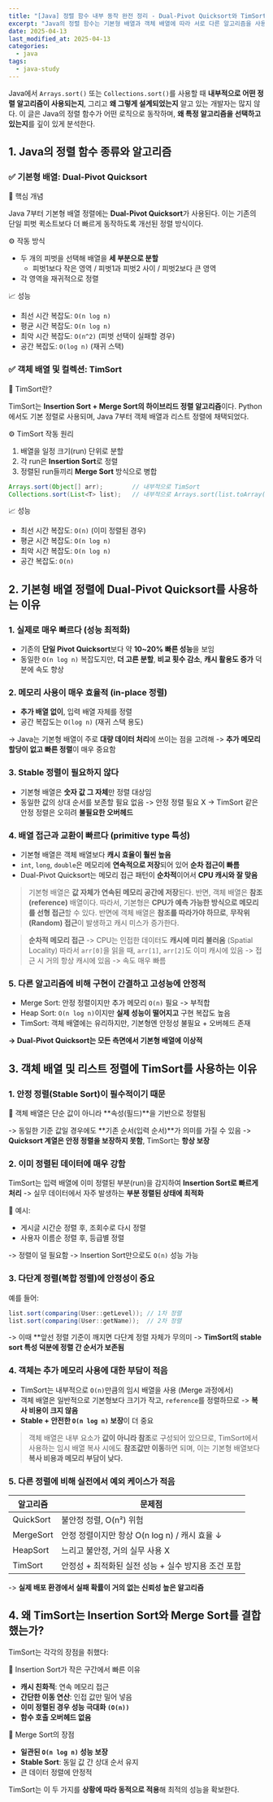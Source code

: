 ```yaml
---
title: "[Java] 정렬 함수 내부 동작 완전 정리 - Dual-Pivot Quicksort와 TimSort의 선택 이유"
excerpt: "Java의 정렬 함수는 기본형 배열과 객체 배열에 따라 서로 다른 알고리즘을 사용합니다. Dual-Pivot Quicksort와 TimSort가 각각 어떤 구조와 장단점을 가지는지, 그리고 왜 선택되었는지 성능·안정성·캐시 효율성까지 상세히 분석합니다."
date: 2025-04-13
last_modified_at: 2025-04-13
categories:
  - java
tags:
  - java-study
---
```


Java에서 `Arrays.sort()` 또는 `Collections.sort()`를 사용할 때 **내부적으로 어떤 정렬 알고리즘이 사용되는지**, 그리고 **왜 그렇게 설계되었는지** 알고 있는 개발자는 많지 않다. 이 글은 Java의 정렬 함수가 어떤 로직으로 동작하며, **왜 특정 알고리즘을 선택하고 있는지**를 깊이 있게 분석한다.

## 1. Java의 정렬 함수 종류와 알고리즘

### ✅ 기본형 배열: Dual-Pivot Quicksort

📌 핵심 개념

Java 7부터 기본형 배열 정렬에는 **Dual-Pivot Quicksort**가 사용된다. 이는 기존의 단일 피벗 퀵소트보다 더 빠르게 동작하도록 개선된 정렬 방식이다.

⚙️ 작동 방식

* 두 개의 피벗을 선택해 배열을 **세 부분으로 분할**
  * 피벗1보다 작은 영역 / 피벗1과 피벗2 사이 / 피벗2보다 큰 영역
* 각 영역을 재귀적으로 정렬

📈 성능

* 최선 시간 복잡도: `O(n log n)`
* 평균 시간 복잡도: `O(n log n)`
* 최악 시간 복잡도: `O(n^2)` (피벗 선택이 실패할 경우)
* 공간 복잡도: `O(log n)` (재귀 스택)

### ✅ 객체 배열 및 컬렉션: TimSort

📌 TimSort란?

TimSort는 **Insertion Sort + Merge Sort의 하이브리드 정렬 알고리즘**이다.
Python에서도 기본 정렬로 사용되며, Java 7부터 객체 배열과 리스트 정렬에 채택되었다.

⚙️ TimSort 작동 원리

1. 배열을 일정 크기(run) 단위로 분할
2. 각 run은 **Insertion Sort**로 정렬
3. 정렬된 run들끼리 **Merge Sort** 방식으로 병합

```java
Arrays.sort(Object[] arr);        // 내부적으로 TimSort
Collections.sort(List<T> list);   // 내부적으로 Arrays.sort(list.toArray()) → TimSort
```

📈 성능

* 최선 시간 복잡도: `O(n)` (이미 정렬된 경우)
* 평균 시간 복잡도: `O(n log n)`
* 최악 시간 복잡도: `O(n log n)`
* 공간 복잡도: `O(n)`

## 2. 기본형 배열 정렬에 Dual-Pivot Quicksort를 사용하는 이유

### 1. 실제로 매우 빠르다 (성능 최적화)

* 기존의 **단일 Pivot Quicksort**보다 약 **10~20% 빠른 성능**을 보임
* 동일한 `O(n log n)` 복잡도지만, **더 고른 분할**, **비교 횟수 감소**, **캐시 활용도 증가** 덕분에 속도 향상

### 2. 메모리 사용이 매우 효율적 (in-place 정렬)

* **추가 배열 없이**, 입력 배열 자체를 정렬
* 공간 복잡도는 `O(log n)` (재귀 스택 용도)

-> Java는 기본형 배열이 주로 **대량 데이터 처리**에 쓰이는 점을 고려해
-> **추가 메모리 할당이 없고 빠른 정렬**이 매우 중요함

### 3. Stable 정렬이 필요하지 않다

* 기본형 배열은 **숫자 값 그 자체**만 정렬 대상임
* 동일한 값의 상대 순서를 보존할 필요 없음 -> 안정 정렬 필요 X -> TimSort 같은 안정 정렬은 오히려 **불필요한 오버헤드**

### 4. 배열 접근과 교환이 빠르다 (primitive type 특성)

* 기본형 배열은 객체 배열보다 **캐시 효율이 훨씬 높음**
* `int`, `long`, `double`은 메모리에 **연속적으로 저장**되어 있어 **순차 접근이 빠름**
* Dual-Pivot Quicksort는 메모리 접근 패턴이 **순차적**이어서 **CPU 캐시와 잘 맞음**

> 기본형 배열은 **값 자체가 연속된 메모리 공간에 저장**된다. 반면, 객체 배열은 **참조(reference)** 배열이다. 따라서, 기본형은 **CPU가 예측 가능한 방식으로 메모리를 선형 접근**할 수 있다. 반면에 객체 배열은 **참조를 따라가야 하므로**, **무작위(Random) 접근**이 발생하고 캐시 미스가 증가한다.

> **순차적 메모리 접근** -> CPU는 인접한 데이터도 **캐시에 미리 불러옴** (Spatial Locality)
> 따라서 `arr[0]`을 읽을 때, `arr[1]`, `arr[2]`도 이미 캐시에 있음 -> 접근 시 거의 항상 캐시에 있음 -> 속도 매우 빠름

### 5. 다른 알고리즘에 비해 구현이 간결하고 고성능에 안정적

* Merge Sort: 안정 정렬이지만 추가 메모리 `O(n)` 필요 -> 부적합
* Heap Sort: `O(n log n)`이지만 **실제 성능이 떨어지고** 구현 복잡도 높음
* TimSort: 객체 배열에는 유리하지만, 기본형엔 안정성 불필요 + 오버헤드 존재

**-> Dual-Pivot Quicksort는 모든 측면에서 기본형 배열에 이상적**

## 3. 객체 배열 및 리스트 정렬에 TimSort를 사용하는 이유

### 1. 안정 정렬(Stable Sort)이 필수적이기 때문

📌 객체 배열은 단순 값이 아니라 **속성(필드)**을 기반으로 정렬됨

-> 동일한 기준 값일 경우에도 **기존 순서(입력 순서)**가 의미를 가질 수 있음
-> **Quicksort 계열은 안정 정렬을 보장하지 못함**, TimSort는 **항상 보장**

### 2. 이미 정렬된 데이터에 매우 강함

TimSort는 입력 배열에 이미 정렬된 부분(run)을 감지하여 **Insertion Sort로 빠르게 처리**
-> 실무 데이터에서 자주 발생하는 **부분 정렬된 상태에 최적화**

📌 예시:

* 게시글 시간순 정렬 후, 조회수로 다시 정렬
* 사용자 이름순 정렬 후, 등급별 정렬

-> 정렬이 덜 필요함 -> Insertion Sort만으로도 `O(n)` 성능 가능

### 3. 다단계 정렬(복합 정렬)에 안정성이 중요

예를 들어:

```java
list.sort(comparing(User::getLevel)); // 1차 정렬
list.sort(comparing(User::getName));  // 2차 정렬
```

-> 이때 **앞선 정렬 기준이 깨지면 다단계 정렬 자체가 무의미
-> **TimSort의 stable sort 특성 덕분에 정렬 간 순서가 보존됨**

### 4. 객체는 추가 메모리 사용에 대한 부담이 적음

* TimSort는 내부적으로 `O(n)`만큼의 임시 배열을 사용 (Merge 과정에서)
* 객체 배열은 일반적으로 기본형보다 크기가 작고, `reference`를 정렬하므로 -> **복사 비용이 크지 않음**
* **Stable + 안전한 `O(n log n)` 보장**이 더 중요

> 객체 배열은 내부 요소가 **값이 아니라 참조**로 구성되어 있으므로, TimSort에서 사용하는 임시 배열 복사 시에도 **참조값만 이동**하면 되며, 이는 기본형 배열보다 **복사 비용과 메모리 부담이 낮다.**

### 5. 다른 정렬에 비해 실전에서 예외 케이스가 적음

| 알고리즘   | 문제점                                                         |
|------------|----------------------------------------------------------------|
| QuickSort  | 불안정 정렬, O(n²) 위험                                       |
| MergeSort  | 안정 정렬이지만 항상 O(n log n) / 캐시 효율 ↓                 |
| HeapSort   | 느리고 불안정, 거의 실무 사용 X                               |
| TimSort    | 안정성 + 최적화된 실전 성능 + 실수 방지용 조건 포함           |

-> **실제 배포 환경에서 실패 확률이 거의 없는 신뢰성 높은 알고리즘**

## 4. 왜 TimSort는 Insertion Sort와 Merge Sort를 결합했는가?

TimSort는 각각의 장점을 취했다:

🔹 Insertion Sort가 작은 구간에서 빠른 이유

* **캐시 친화적**: 연속 메모리 접근
* **간단한 이동 연산**: 인접 값만 밀어 넣음
* **이미 정렬된 경우 성능 극대화 `(O(n))`**
* **함수 호출 오버헤드 없음**

🔹 Merge Sort의 장점

* **일관된 `O(n log n)` 성능 보장**
* **Stable Sort**: 동일 값 간 상대 순서 유지
* 큰 데이터 정렬에 안정적

TimSort는 이 두 가지를 **상황에 따라 동적으로 적용**해 최적의 성능을 확보한다.
